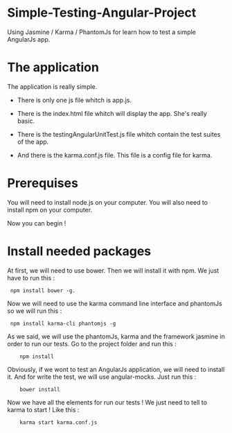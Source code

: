 # Simple-Testing-Angular-Project

Using Jasmine / Karma / PhantomJs for learn how to test a simple AngularJs app.

# The application

The application is really simple.

- There is only one js file whitch is app.js.
- There is the index.html file whitch will display the app. She's really basic.

- There is the testingAngularUnitTest.js file whitch contain the test suites of the app.

- And there is the karma.conf.js file. This file is a config file for karma.

# Prerequises

You will need to install node.js on your computer.
You will also need to install npm on your computer.

Now you can begin !

# Install needed packages

At first, we will need to use bower. Then we will install it with npm. We just have to run this : 
```
 npm install bower -g.
```

Now we will need to use the karma command line interface and phantomJs so we will run this :
```
 npm install karma-cli phantomjs -g
```

As we said, we will use the phantomJs, karma and the framework jasmine in order to run our tests. 
Go to the project folder and run this :
```
    npm install
```

Obviously, if we wont to test an AngularJs application, we will need to install it. And for write the test, we will use angular-mocks.
Just run this :
```
    bower install
```

Now we have all the elements for run our tests ! We just need to tell to karma to start ! Like this :
```
    karma start karma.conf.js
```